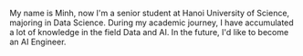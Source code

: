My name is Minh, now I'm a senior student at Hanoi University of Science, majoring in Data Science. During my academic journey, I have accumulated a lot of knowledge in the field Data and AI. In the future, I'd like to become an AI Engineer. 
